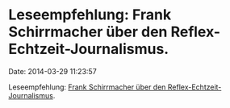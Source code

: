 Leseempfehlung: Frank Schirrmacher über den Reflex-Echtzeit-Journalismus.
=========================================================================

Date: 2014-03-29 11:23:57

Leseempfehlung: [Frank Schirrmacher über den
Reflex-Echtzeit-Journalismus](http://www.faz.net/-gsf-7nsoj).
